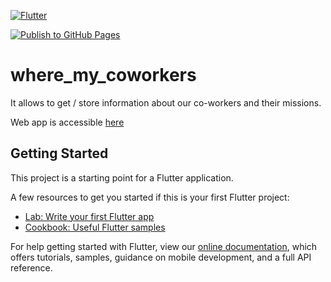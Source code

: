 [![Flutter](https://github.com/GaetanRdn/where_my_coworkers/actions/workflows/flutter.yml/badge.svg)](https://github.com/GaetanRdn/where_my_coworkers/actions/workflows/flutter.yml)

[![Publish to GitHub Pages](https://github.com/GaetanRdn/where_my_coworkers/actions/workflows/gh-pages.yml/badge.svg)](https://github.com/GaetanRdn/where_my_coworkers/actions/workflows/gh-pages.yml)

# where_my_coworkers

It allows to get / store information about our co-workers and their missions.

Web app is accessible [here](https://gaetanrdn.github.io/where_my_coworkers/)

## Getting Started

This project is a starting point for a Flutter application.

A few resources to get you started if this is your first Flutter project:

- [Lab: Write your first Flutter app](https://flutter.dev/docs/get-started/codelab)
- [Cookbook: Useful Flutter samples](https://flutter.dev/docs/cookbook)

For help getting started with Flutter, view our
[online documentation](https://flutter.dev/docs), which offers tutorials,
samples, guidance on mobile development, and a full API reference.
